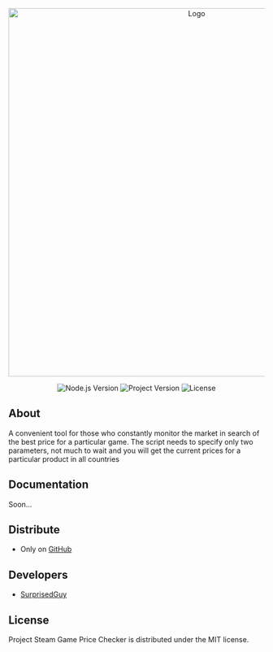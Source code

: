 <p align="center">
      <img src="https://i.ibb.co/72LjHYj/logo.png" alt="Logo" width="725">
</p>

<p align="center">
   <img src="https://img.shields.io/badge/Node.js-18.12.1-green" alt="Node.js Version">
   <img src="https://img.shields.io/badge/Version-1.0.0-blue" alt="Project Version">
   <img src="https://img.shields.io/badge/License-MIT-orange" alt="License">
</p>

## About

A convenient tool for those who constantly monitor the market in search of the best price for a particular game. The script needs to specify only two parameters, not much to wait and you will get the current prices for a particular product in all countries

## Documentation

Soon...

## Distribute

- Only on [GitHub](https://github.com/SurprisedGuy/steam-game-price-checker)


## Developers

- [SurprisedGuy](https://github.com/SurprisedGuy)

## License

Project Steam Game Price Checker is distributed under the MIT license.
